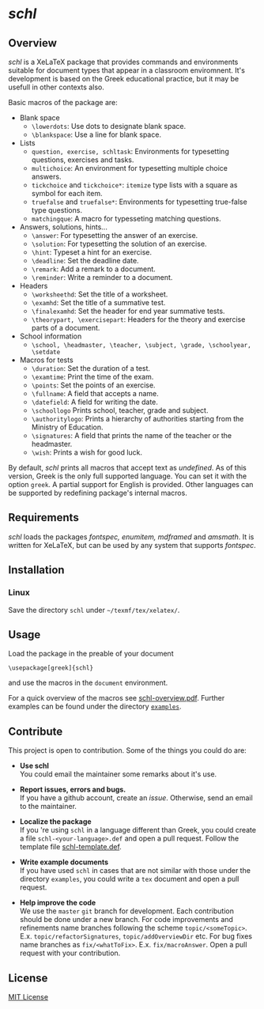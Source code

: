 # *schl*
## Overview
*schl* is a XeLaTeX  package that provides commands and environments suitable for
document types that appear in a classroom enviromnent. It's development is based on 
the Greek educational practice, but it may be usefull in other contexts also.

Basic macros of the package are:

* Blank space
  * `\lowerdots`: Use dots to designate blank space.
  * `\blankspace`: Use a line for blank space.
* Lists
  * `question, exercise, schltask`: Environments for typesetting questions, exercises and tasks.
  * `multichoice`: An environment for typesetting multiple choice answers.
  * `tickchoice` and `tickchoice*`: `itemize` type lists with a square as symbol for each item.
  * `truefalse` and `truefalse*`: Environments for typesetting true-false type questions.
  * `matchingque`: A macro for typesseting matching questions.
* Answers, solutions, hints...
  * `\answer`: For typesetting  the answer of an exercise.
  * `\solution`: For typesetting the solution of an exercise.
  * `\hint`: Typeset a hint for an exercise.
  * `\deadline`: Set the deadline date.
  * `\remark`: Add a remark to a document.
  * `\reminder`: Write a reminder to a document.
* Headers
  * `\worksheethd`: Set the title of a worksheet.
  * `\examhd`: Set the title of a summative test.
  * `\finalexamhd`: Set the header for end year summative tests.
  * `\theorypart, \exercisepart`: Headers for the theory and exercise parts of a document.
* School information
  * `\school, \headmaster, \teacher, \subject, \grade, \schoolyear, \setdate`
* Macros for tests
  * `\duration`: Set the duration of a test.
  * `\examtime`: Print the time of the exam.
  * `\points`: Set the points of an exercise.
  * `\fullname`: A field that accepts a name.
  * `\datefield`: A field for writing the date.
  * `\schoollogo` Prints school, teacher, grade and subject.
  * `\authoritylogo`: Prints a hierarchy of authorities starting from the Ministry of Education.
  * `\signatures`: A field that prints the name of the teacher or the headmaster. 
  * `\wish`: Prints a wish for good luck.

 By default, *schl* prints all macros that accept text as *undefined*. As of this version, Greek
 is the only full supported language. You can set it with the option `greek`. A partial support for English is provided.  Other languages can be supported by redefining package's internal macros.

## Requirements
 *schl* loads the packages *fontspec, enumitem, mdframed* and *amsmath*. It is written for XeLaTeX, but
 can be used by any system that supports *fontspec*.

## Installation
### Linux
Save the directory `schl` under `~/texmf/tex/xelatex/`.

## Usage
Load the package in the preable of your document

    \usepackage[greek]{schl}

and use the macros in the `document` environment. 

For a quick overview of the macros see [schl-overview.pdf](schl-overview/schl-overview.pdf). Further examples can be found under the directory [`examples`](examples/).

## Contribute
This project is open to contribution. Some of the things you could do are:

- **Use schl**  
    You could email the maintainer some remarks about it's use.

- **Report issues, errors and bugs.**  
    If you have a github account, create an *issue*. Otherwise, send an email to the maintainer.

- **Localize the package**  
    If you 're using `schl` in a language different than Greek, you could create a file `schl-<your-language>.def` and open a pull request. Follow the 
	template file [schl-template.def](languages/schl-template.def).

- **Write example documents**  
	If you have used `schl` in cases that are not similar with those under the directory `examples`, you could write a `tex` document and open a pull request.

- **Help improve the code**  
  We use the `master` `git` branch for development. Each contribution should be done under a new branch. For code improvements and refinements name 
  branches following the scheme `topic/<someTopic>`. E.x. `topic/refactorSignatures`, `topic/addOverviewDir` etc. For bug fixes name branches as 
  `fix/<whatToFix>`. E.x. `fix/macroAnswer`. Open a pull request with your contribution. 
  

## License
[MIT License](LICENSE)
